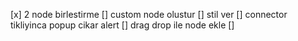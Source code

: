 [x] 2 node birlestirme
[] custom node olustur
[] stil ver
[] connector tikliyinca popup cikar alert
[] drag drop ile node ekle
[]
